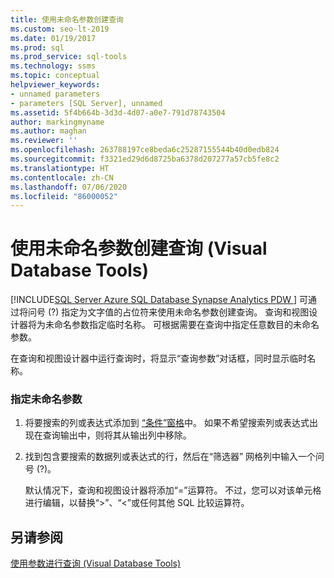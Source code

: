 ```yaml
---
title: 使用未命名参数创建查询
ms.custom: seo-lt-2019
ms.date: 01/19/2017
ms.prod: sql
ms.prod_service: sql-tools
ms.technology: ssms
ms.topic: conceptual
helpviewer_keywords:
- unnamed parameters
- parameters [SQL Server], unnamed
ms.assetid: 5f4b664b-3d3d-4d07-a0e7-791d78743504
author: markingmyname
ms.author: maghan
ms.reviewer: ''
ms.openlocfilehash: 263788197ce8beda6c25287155544b40d0edb824
ms.sourcegitcommit: f3321ed29d6d8725ba6378d207277a57cb5fe8c2
ms.translationtype: HT
ms.contentlocale: zh-CN
ms.lasthandoff: 07/06/2020
ms.locfileid: "86000052"
---
```

# <a name="create-queries-with-unnamed-parameters-visual-database-tools"></a>使用未命名参数创建查询 (Visual Database Tools)
[!INCLUDE[SQL Server Azure SQL Database Synapse Analytics PDW ](../../includes/applies-to-version/sql-asdb-asdbmi-asa-pdw.md)]
可通过将问号 (?) 指定为文字值的占位符来使用未命名参数创建查询。 查询和视图设计器将为未命名参数指定临时名称。 可根据需要在查询中指定任意数目的未命名参数。  
  
在查询和视图设计器中运行查询时，将显示“查询参数”对话框，同时显示临时名称。  
  
### <a name="to-specify-an-unnamed-parameter"></a>指定未命名参数  
  
1.  将要搜索的列或表达式添加到 [“条件”窗格](../../ssms/visual-db-tools/criteria-pane-visual-database-tools.md)中。 如果不希望搜索列或表达式出现在查询输出中，则将其从输出列中移除。  
  
2.  找到包含要搜索的数据列或表达式的行，然后在“筛选器”  网格列中输入一个问号 (?)。  
  
    默认情况下，查询和视图设计器将添加“=”运算符。 不过，您可以对该单元格进行编辑，以替换“>”、“<”或任何其他 SQL 比较运算符。  
  
## <a name="see-also"></a>另请参阅  
[使用参数进行查询 (Visual Database Tools)](../../ssms/visual-db-tools/query-with-parameters-visual-database-tools.md)  
  
